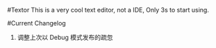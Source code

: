 #Textor
This is a very cool text editor, not a IDE, Only 3s to start using.

#Current Changelog
1. 调整上次以 Debug 模式发布的疏忽